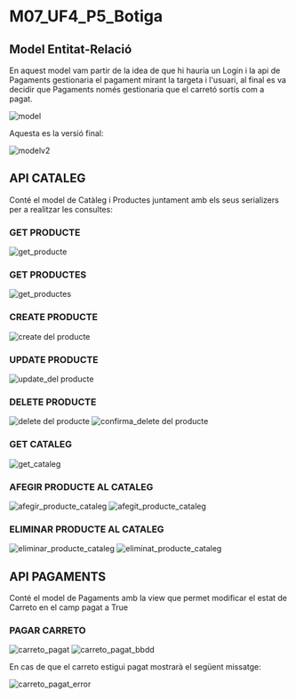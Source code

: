 # M07_UF4_P5_Botiga
<h2> Model Entitat-Relació </h2>

En aquest model vam partir de la idea de que hi hauria un Login i la api de Pagaments gestionaria el pagament mirant la targeta i l'usuari, al final es va decidir que Pagaments només gestionaria que el carretó sortís com a pagat.

![model](imatges/modelentitatrelacio.png)

Aquesta es la versió final: 

![modelv2](imatges/versio2bbdd.png)

<h2>API CATALEG </h2>

Conté el model de Catàleg i Productes juntament amb els seus serializers per a realitzar les consultes:
<h3> GET PRODUCTE </h3>

![get_producte](imatges/get_productes.png)

<h3> GET PRODUCTES </h3>

![get_productes](imatges/get_all_productes.png)

<h3> CREATE PRODUCTE </h3>

![create del producte](imatges/create_producte.png)

<h3> UPDATE PRODUCTE </h3>

![update_del producte](imatges/update_producte.png)

<h3> DELETE PRODUCTE </h3>

![delete del producte](imatges/delete_producte.png)
![confirma_delete del producte](imatges/producte_eliminat.png)

<h3> GET CATALEG </h3>

![get_cataleg](imatges/get_cataleg.png)

<h3> AFEGIR PRODUCTE AL CATALEG </h3>

![afegir_producte_cataleg](imatges/create_producte_cataleg.png)
![afegit_producte_cataleg](imatges/producte_afegit_cataleg.png)


<h3> ELIMINAR PRODUCTE AL CATALEG </h3>

![eliminar_producte_cataleg](imatges/delete_producte_cataleg.png)
![eliminat_producte_cataleg](imatges/producte_cataleg_eliminat.png)


<h2> API PAGAMENTS </h2>

Conté el model de Pagaments amb la view que permet modificar el estat de Carreto en el camp pagat a True

<h3> PAGAR CARRETO </h3>

![carreto_pagat](imatges/carreto_pagat.png)
![carreto_pagat_bbdd](imatges/carreto_pagat_bbdd.png)

En cas de que el carreto estigui pagat mostrarà el següent missatge: 

![carreto_pagat_error](imatges/control_errors_pagaments.png)